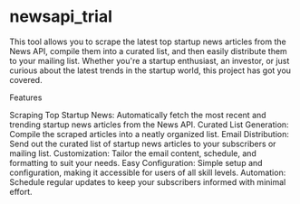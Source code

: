 # newsapi_trial
This tool allows you to scrape the latest top startup news articles from the News API, compile them into a curated list, and then easily distribute them to your mailing list. Whether you're a startup enthusiast, an investor, or just curious about the latest trends in the startup world, this project has got you covered.

Features

Scraping Top Startup News: Automatically fetch the most recent and trending startup news articles from the News API.
Curated List Generation: Compile the scraped articles into a neatly organized list.
Email Distribution: Send out the curated list of startup news articles to your subscribers or mailing list.
Customization: Tailor the email content, schedule, and formatting to suit your needs.
Easy Configuration: Simple setup and configuration, making it accessible for users of all skill levels.
Automation: Schedule regular updates to keep your subscribers informed with minimal effort.
